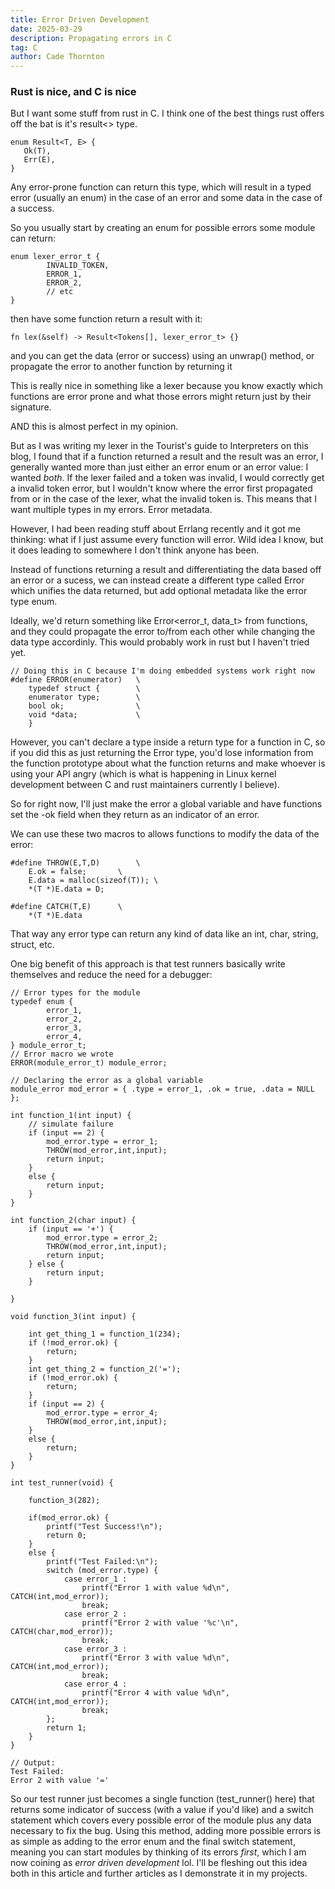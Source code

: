 ```yaml
---
title: Error Driven Development
date: 2025-03-29
description: Propagating errors in C
tag: C
author: Cade Thornton
---
```


### Rust is nice, and C is nice

But I want some stuff from rust in C. I think one of the best things rust offers off the bat is it's result<> type.
```
enum Result<T, E> {
   Ok(T),
   Err(E),
}
```
Any error-prone function can return this type, which will result in a typed error (usually an enum) in the case of an error and some data in the case of a success.

So you usually start by creating an enum for possible errors some module can return:
```
enum lexer_error_t {
        INVALID_TOKEN,
        ERROR_1,
        ERROR_2,
        // etc
}
```

then have some function return a result with it:
```
fn lex(&self) -> Result<Tokens[], lexer_error_t> {}
```
and you can get the data (error or success) using an unwrap() method, or propagate the error to another function by returning it

This is really nice in something like a lexer because you know exactly which functions are error prone and what those errors might return just by their signature.

AND this is almost perfect in my opinion. 

But as I was writing my lexer in the Tourist's guide to Interpreters on this blog, I found that if a function returned a result and the result was an error, I generally wanted more than just either an error enum or an error value: I wanted *both*. If the lexer failed and a token was invalid, I would correctly get a invalid token error, but I wouldn't know where the error first propagated from or in the case of the lexer, what the invalid token is. This means that I want multiple types in my errors. Error metadata.

However, I had been reading stuff about Errlang recently and it got me thinking: what if I just assume every function will error. Wild idea I know, but it does leading to somewhere I don't think anyone has been. 

Instead of functions returning a result and differentiating the data based off an error or a sucess, we can instead create a different type called Error which unifies the data returned, but add optional metadata like the error type enum.

Ideally, we'd return something like Error<error_t, data_t> from functions, and they could propagate the error to/from each other while changing the data type accordinly. This would probably work in rust but I haven't tried yet.

```
// Doing this in C because I'm doing embedded systems work right now
#define ERROR(enumerator)	\
    typedef struct {		\
	enumerator type;	    \
	bool ok;		        \
	void *data;		        \
    }
```

However, you can't declare a type inside a return type for a function in C, so if you did this as just returning the Error type, you'd lose information from the function prototype about what the function returns and make whoever is using your API angry (which is what is happening in Linux kernel development between C and rust maintainers currently I believe).

So for right now, I'll just make the error a global variable and have functions set the -ok field when they return as an indicator of an error.

We can use these two macros to allows functions to modify the data of the error:
```
#define THROW(E,T,D)		\
    E.ok = false;		\
    E.data = malloc(sizeof(T)); \
    *(T *)E.data = D;

#define CATCH(T,E)		\
    *(T *)E.data
```
That way any error type can return any kind of data like an int, char, string, struct, etc.

One big benefit of this approach is that test runners basically write themselves and reduce the need for a debugger:
```
// Error types for the module
typedef enum {
        error_1,
        error_2,
        error_3,
        error_4,
} module_error_t;
// Error macro we wrote
ERROR(module_error_t) module_error;

// Declaring the error as a global variable
module_error mod_error = { .type = error_1, .ok = true, .data = NULL };

int function_1(int input) {
    // simulate failure
    if (input == 2) {
        mod_error.type = error_1;
        THROW(mod_error,int,input);
        return input; 
    }   
    else {
        return input;
    }
}

int function_2(char input) {
    if (input == '+') {
        mod_error.type = error_2;
        THROW(mod_error,int,input);
        return input;
    } else {
        return input;
    }
    
}

void function_3(int input) {

    int get_thing_1 = function_1(234);
    if (!mod_error.ok) {
        return;
    }
    int get_thing_2 = function_2('=');
    if (!mod_error.ok) {
        return;
    }
    if (input == 2) {
        mod_error.type = error_4;
        THROW(mod_error,int,input);
    }
    else {
        return;
    }
}

int test_runner(void) {

    function_3(282);    

    if(mod_error.ok) {
        printf("Test Success!\n");
        return 0;
    }
    else {
        printf("Test Failed:\n");
        switch (mod_error.type) {
            case error_1 :
                printf("Error 1 with value %d\n", CATCH(int,mod_error));
                break;
            case error_2 :
                printf("Error 2 with value '%c'\n", CATCH(char,mod_error));
                break;
            case error_3 :
                printf("Error 3 with value %d\n", CATCH(int,mod_error));
                break;
            case error_4 :
                printf("Error 4 with value %d\n", CATCH(int,mod_error));
                break;
        };
        return 1;
    }
}
 
// Output:
Test Failed:
Error 2 with value '='
```

So our test runner just becomes a single function (test_runner() here) that returns some indicator of success (with a value if you'd like) and a switch statement which covers every possible error of the module plus any data necessary to fix the bug. Using this method, adding more possible errors is as simple as adding to the error enum and the final switch statement, meaning you can start modules by thinking of its errors *first*, which I am now coining as *error driven development* lol. I'll be fleshing out this idea both in this article and further articles as I demonstrate it in my projects.



